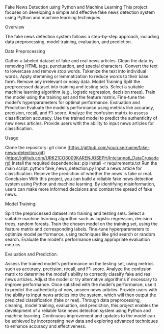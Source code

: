 Fake News Detection using Python and Machine Learning
This project focuses on developing a simple and effective fake news detection system using Python and machine learning techniques.

Overview

The fake news detection system follows a step-by-step approach, including data preprocessing, model training, evaluation, and prediction.

Data Preprocessing

Gather a labeled dataset of fake and real news articles.
Clean the data by removing HTML tags, punctuation, and special characters.
Convert the text to lowercase and remove stop words.
Tokenize the text into individual words.
Apply stemming or lemmatization to reduce words to their base form.
Remove any irrelevant or noisy data.
Model Training
Split the preprocessed dataset into training and testing sets.
Select a suitable machine learning algorithm (e.g., logistic regression, decision trees).
Train the model using the training set and the feature matrix.
Fine-tune the model's hyperparameters for optimal performance.
Evaluation and Prediction
Evaluate the model's performance using metrics like accuracy, precision, recall, and F1-score.
Analyze the confusion matrix to assess classification accuracy.
Use the trained model to predict the authenticity of new news articles.
Provide users with the ability to input news articles for classification.

Usage

Clone the repository: git clone [https://github.com/yourusername/fake-news-detection.git](https://github.com/URK21CO3009KARENJOSEPH/Intelunnati_DataCrusaders)
Install the required dependencies: pip install -r requirements.txt
Run the main script: python fake_news_detection.py
Input a news article for classification.
Receive the prediction of whether the news is fake or real.
Conclusion
With this project, you can build a reliable fake news detection system using Python and machine learning. By identifying misinformation, users can make more informed decisions and combat the spread of fake news.

Model Training:

Split the preprocessed dataset into training and testing sets.
Select a suitable machine learning algorithm such as logistic regression, decision trees, random forests.
Train the chosen model on the training set, using the feature matrix and corresponding labels.
Fine-tune hyperparameters to optimize model performance, using techniques like grid search or random search.
Evaluate the model's performance using appropriate evaluation metrics.

Evaluation and Prediction:

Assess the trained model's performance on the testing set, using metrics such as accuracy, precision, recall, and F1-score.
Analyze the confusion matrix to determine the model's ability to correctly classify fake and real news articles.
Adjust the model or try alternative algorithms if necessary to improve performance.
Once satisfied with the model's performance, use it to predict the authenticity of new, unseen news articles.
Provide users with the ability to input news articles into the system, which will then output the predicted classification (fake or real).
Through data preprocessing, cleaning, model training, evaluation, and prediction, this project enables the development of a reliable fake news detection system using Python and machine learning. Continuous improvement and updates to the model can be achieved by incorporating new data and exploring advanced techniques to enhance accuracy and effectiveness.
